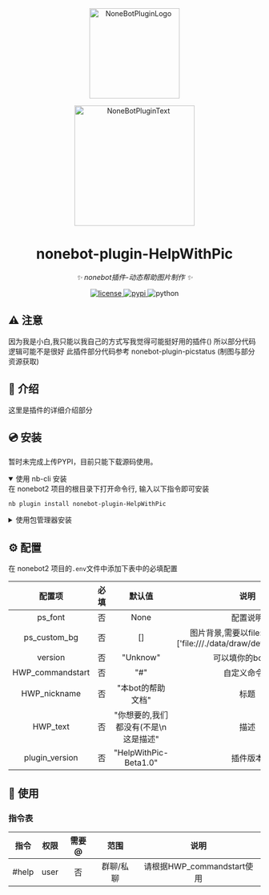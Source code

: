 <div align="center">
  <a href="https://v2.nonebot.dev/store"><img src="https://github.com/A-kirami/nonebot-plugin-template/blob/resources/nbp_logo.png" width="180" height="180" alt="NoneBotPluginLogo"></a>
  <br>
  <p><img src="https://github.com/A-kirami/nonebot-plugin-template/blob/resources/NoneBotPlugin.svg" width="240" alt="NoneBotPluginText"></p>
</div>

<div align="center">

# nonebot-plugin-HelpWithPic

_✨ nonebot插件-动态帮助图片制作 ✨_


<a href="./LICENSE">
    <img src="https://img.shields.io/github/license/cubstaryow/nonebot-plugin-HelpWithPic.svg" alt="license">
</a>
<a href="https://pypi.python.org/pypi/nonebot-plugin-HelpWithPic">
    <img src="https://img.shields.io/pypi/v/nonebot-plugin-HelpWithPic.svg" alt="pypi">
</a>
<img src="https://img.shields.io/badge/python-3.10+-blue.svg" alt="python">

</div>





## ⚠ 注意
因为我是小白,我只能以我自己的方式写我觉得可能挺好用的插件()
所以部分代码逻辑可能不是很好
此插件部分代码参考 nonebot-plugin-picstatus (制图与部分资源获取)


## 📖 介绍

这里是插件的详细介绍部分

## 💿 安装

暂时未完成上传PYPI，目前只能下载源码使用。

<details open>
<summary>使用 nb-cli 安装</summary>
在 nonebot2 项目的根目录下打开命令行, 输入以下指令即可安装

    nb plugin install nonebot-plugin-HelpWithPic

</details>

<details>
<summary>使用包管理器安装</summary>
在 nonebot2 项目的插件目录下, 打开命令行, 根据你使用的包管理器, 输入相应的安装命令

<details>
<summary>pip</summary>

    pip install nonebot-plugin-HelpWithPic
</details>
<details>
<summary>pdm</summary>

    pdm add nonebot-plugin-HelpWithPic
</details>
<details>
<summary>poetry</summary>

    poetry add nonebot-plugin-HelpWithPic
</details>
<details>
<summary>conda</summary>

    conda install nonebot-plugin-HelpWithPic
</details>

打开 nonebot2 项目根目录下的 `pyproject.toml` 文件, 在 `[tool.nonebot]` 部分追加写入

    plugins = ["nonebot_plugin_HelpWithPic"]

</details>

## ⚙️ 配置

在 nonebot2 项目的`.env`文件中添加下表中的必填配置

| 配置项 | 必填 | 默认值 | 说明 |
|:-----:|:----:|:----:|:----:|
| ps_font | 否 | None | 配置说明 |
| ps_custom_bg | 否 | [] | 图片背景,需要以file:///开头,比如['file:///./data/draw/default_bg1.png'] |
| version | 否 | "Unknow" | 可以填你的bot版本 |
| HWP_commandstart | 否 | "#" | 自定义命令头 |
| HWP_nickname | 否 | "本bot的帮助文档" | 标题 |
| HWP_text | 否 | "你想要的,我们都没有(不是\n这是描述" | 描述 |
| plugin_version | 否 | "HelpWithPic-Beta1.0"  | 插件版本 |

## 🎉 使用
### 指令表
| 指令 | 权限 | 需要@ | 范围 | 说明 |
|:-----:|:----:|:----:|:----:|:----:|
| #help | user | 否 | 群聊/私聊 | 请根据HWP_commandstart使用 |
